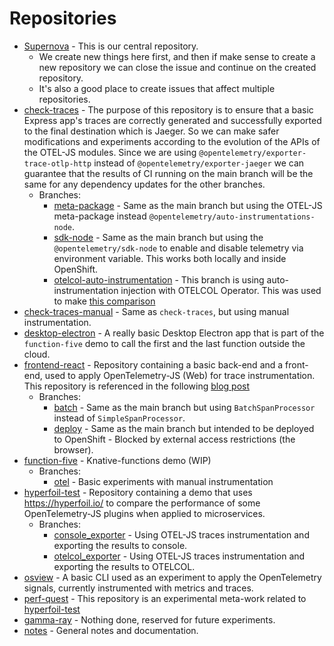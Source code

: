 # Repositories

* [Supernova](https://github.com/obs-nebula/supernova) - This is our central repository.
  * We create new things here first, and then if make sense to create a new repository we can close the issue and continue on the created repository.
  * It's also a good place to create issues that affect multiple repositories.
* [check-traces](https://github.com/obs-nebula/check-traces) - The purpose of this repository is to ensure that a basic Express app's traces are correctly generated and successfully exported to the final destination which is Jaeger. So we can make safer modifications and experiments according to the evolution of the APIs of the OTEL-JS modules. Since we are using `@opentelemetry/exporter-trace-otlp-http` instead of `@opentelemetry/exporter-jaeger` we can guarantee that the results of CI running on the main branch will be the same for any dependency updates for the other branches.
  * Branches:
    * [meta-package](https://github.com/obs-nebula/check-traces/tree/meta-package) - Same as the main branch but using the OTEL-JS meta-package instead `@opentelemetry/auto-instrumentations-node`.
    * [sdk-node](https://github.com/obs-nebula/check-traces/tree/sdk-node) - Same as the main branch but using the `@opentelemetry/sdk-node` to enable and disable telemetry via environment variable. This works both locally and inside OpenShift.
    * [otelcol-auto-instrumentation](https://github.com/obs-nebula/check-traces/tree/otelcol-auto-instrumentation) - This branch is using auto-instrumentation injection with OTELCOL Operator. This was used to make [this comparison](https://github.com/obs-nebula/check-traces/issues/9#issuecomment-1489380770) 
* [check-traces-manual](https://github.com/obs-nebula/check-traces-manual) - Same as `check-traces`, but using manual instrumentation.
* [desktop-electron](https://github.com/obs-nebula/desktop-electron) - A really basic Desktop Electron app that is part of the `function-five` demo to call the first and the last function outside the cloud.
* [frontend-react](https://github.com/obs-nebula/frontend-react) - Repository containing a basic back-end and a front-end, used to apply OpenTelemetry-JS (Web) for trace instrumentation. This repository is referenced in the following [blog post](https://developers.redhat.com/articles/2023/03/22/how-enable-opentelemetry-traces-react-applications#further_reading)
  * Branches:
    * [batch](https://github.com/obs-nebula/frontend-react/tree/batch) - Same as the main branch but using `BatchSpanProcessor` instead of `SimpleSpanProcessor`.
    * [deploy](https://github.com/obs-nebula/frontend-react/tree/deploy) - Same as the main branch but intended to be deployed to OpenShift - Blocked by external access restrictions (the browser).
* [function-five](https://github.com/obs-nebula/function-five) - Knative-functions demo (WIP)
  * Branches:
    * [otel](https://github.com/obs-nebula/function-five/tree/otel) - Basic experiments with manual instrumentation 
* [hyperfoil-test](https://github.com/obs-nebula/hyperfoil-test) - Repository containing a demo that uses https://hyperfoil.io/ to compare the performance of some OpenTelemetry-JS plugins when applied to microservices.
  * Branches:
    * [console_exporter](https://github.com/obs-nebula/hyperfoil-test/tree/console_exporter) - Using OTEL-JS traces instrumentation and exporting the results to console.
    * [otelcol_exporter](https://github.com/obs-nebula/hyperfoil-test/tree/otelcol_exporter) - Using OTEL-JS traces instrumentation and exporting the results to OTELCOL.
* [osview](https://github.com/obs-nebula/osview) - A basic CLI used as an experiment to apply the OpenTelemetry signals, currently instrumented with metrics and traces.
* [perf-quest](https://github.com/obs-nebula/perf-quest) - This repository is an experimental meta-work related to [hyperfoil-test](https://github.com/obs-nebula/hyperfoil-test)
* [gamma-ray](https://github.com/obs-nebula/gamma-ray) - Nothing done, reserved for future experiments.
* [notes](https://github.com/obs-nebula/notes) - General notes and documentation.
